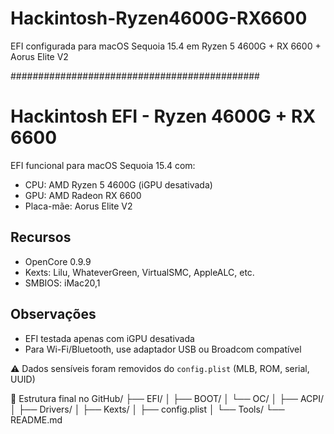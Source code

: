 # Hackintosh-Ryzen4600G-RX6600
EFI configurada para macOS Sequoia 15.4 em Ryzen 5 4600G + RX 6600 + Aorus Elite V2

#############################################

# Hackintosh EFI - Ryzen 4600G + RX 6600

EFI funcional para macOS Sequoia 15.4 com:
- CPU: AMD Ryzen 5 4600G (iGPU desativada)
- GPU: AMD Radeon RX 6600
- Placa-mãe: Aorus Elite V2

## Recursos
- OpenCore 0.9.9
- Kexts: Lilu, WhateverGreen, VirtualSMC, AppleALC, etc.
- SMBIOS: iMac20,1

## Observações
- EFI testada apenas com iGPU desativada
- Para Wi-Fi/Bluetooth, use adaptador USB ou Broadcom compatível

⚠️ Dados sensíveis foram removidos do `config.plist` (MLB, ROM, serial, UUID)

📂 Estrutura final no GitHub/
├── EFI/
│   ├── BOOT/
│   └── OC/
│       ├── ACPI/
│       ├── Drivers/
│       ├── Kexts/
│       ├── config.plist
│       └── Tools/
└── README.md
